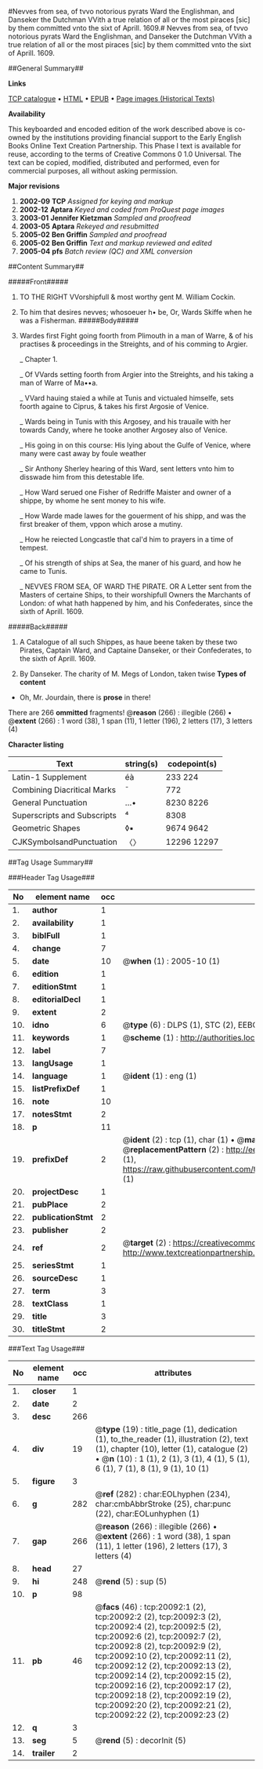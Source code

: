#Nevves from sea, of tvvo notorious pyrats Ward the Englishman, and Danseker the Dutchman VVith a true relation of all or the most piraces [sic] by them committed vnto the sixt of Aprill. 1609.#
Nevves from sea, of tvvo notorious pyrats Ward the Englishman, and Danseker the Dutchman VVith a true relation of all or the most piraces [sic] by them committed vnto the sixt of Aprill. 1609.

##General Summary##

**Links**

[TCP catalogue](http://www.ota.ox.ac.uk/tcp/)  • 
[HTML](http://tei.it.ox.ac.uk/tcp/Texts-HTML/free/A14/A14719.html)  • 
[EPUB](http://tei.it.ox.ac.uk/tcp/Texts-EPUB/free/A14/A14719.epub) • 
[Page images (Historical Texts)](https://data.historicaltexts.jisc.ac.uk/view?pubId=eebo-99854659e&pageId=eebo-99854659e-20092-1)

**Availability**

This keyboarded and encoded edition of the
	       work described above is co-owned by the institutions
	       providing financial support to the Early English Books
	       Online Text Creation Partnership. This Phase I text is
	       available for reuse, according to the terms of Creative
	       Commons 0 1.0 Universal. The text can be copied,
	       modified, distributed and performed, even for
	       commercial purposes, all without asking permission.

**Major revisions**

1. __2002-09__ __TCP__ *Assigned for keying and markup*
1. __2002-12__ __Aptara__ *Keyed and coded from ProQuest page images*
1. __2003-01__ __Jennifer Kietzman__ *Sampled and proofread*
1. __2003-05__ __Aptara__ *Rekeyed and resubmitted*
1. __2005-02__ __Ben Griffin__ *Sampled and proofread*
1. __2005-02__ __Ben Griffin__ *Text and markup reviewed and edited*
1. __2005-04__ __pfs__ *Batch review (QC) and XML conversion*

##Content Summary##

#####Front#####

1. TO THE RIGHT
VVorshipfull & most worthy
gent M. William
Cockin.

1. To him that desires nevves;
whosoeuer h• be,
Or,
Wards Skiffe when he was a
Fisherman.
#####Body#####

1. Wardes first Fight
going foorth from Plimouth in a
man of Warre, & of his practises
& proceedings in the Streights,
and of his comming to
Argier.

    _ Chapter 1.

    _ Of VVards setting foorth from Argier into
the Streights, and his taking a man of
Warre of Ma••a.

    _ VVard hauing staied a while at Tunis and
victualed himselfe, sets foorth againe to Ciprus,
& takes his first Argosie of Venice.

    _ Wards being in Tunis with this Argosey, and
his trauaile with her towards Candy, where he
tooke another Argosey also of Venice.

    _ His going in on this course: His lying about
the Gulfe of Venice, where many were cast
away by foule weather

    _ Sir Anthony Sherley hearing of this Ward,
sent letters vnto him to disswade him from
this detestable life.

    _ How Ward serued one Fisher of Redriffe
Maister and owner of a shippe, by whome
he sent money to his wife.

    _ How Warde made lawes for the gouerment
of his shipp, and was the first breaker of them,
vppon which arose a mutiny.

    _ How he reiected Longcastle that cal'd him
to prayers in a time of tempest.

    _ Of his strength of ships at Sea, the maner
of his guard, and how he came
to Tunis.

    _ NEVVES FROM SEA,
OF WARD THE PIRATE.
OR
A Letter sent from the Masters
of certaine Ships, to their worshipfull Owners
the Marchants of London: of what hath happened
by him, and his Confederates, since the
sixth of Aprill. 1609.

#####Back#####

1. A Catalogue of all such Shippes, as
haue beene taken by these two Pirates, Captain
Ward, and Captaine Danseker, or their Confederates,
to the sixth of Aprill. 1609.

1. By Danseker.
The charity of M. Megs of London, taken twise
**Types of content**

  * Oh, Mr. Jourdain, there is **prose** in there!

There are 266 **ommitted** fragments! 
 @__reason__ (266) : illegible (266)  •  @__extent__ (266) : 1 word (38), 1 span (11), 1 letter (196), 2 letters (17), 3 letters (4)

**Character listing**


|Text|string(s)|codepoint(s)|
|---|---|---|
|Latin-1 Supplement|éà|233 224|
|Combining             Diacritical Marks|̄|772|
|General Punctuation|…•|8230 8226|
|Superscripts             and Subscripts|⁴|8308|
|Geometric Shapes|◊▪|9674 9642|
|CJKSymbolsandPunctuation|〈〉|12296 12297|

##Tag Usage Summary##

###Header Tag Usage###

|No|element name|occ|attributes|
|---|---|---|---|
|1.|__author__|1||
|2.|__availability__|1||
|3.|__biblFull__|1||
|4.|__change__|7||
|5.|__date__|10| @__when__ (1) : 2005-10 (1)|
|6.|__edition__|1||
|7.|__editionStmt__|1||
|8.|__editorialDecl__|1||
|9.|__extent__|2||
|10.|__idno__|6| @__type__ (6) : DLPS (1), STC (2), EEBO-CITATION (1), PROQUEST (1), VID (1)|
|11.|__keywords__|1| @__scheme__ (1) : http://authorities.loc.gov/ (1)|
|12.|__label__|7||
|13.|__langUsage__|1||
|14.|__language__|1| @__ident__ (1) : eng (1)|
|15.|__listPrefixDef__|1||
|16.|__note__|10||
|17.|__notesStmt__|2||
|18.|__p__|11||
|19.|__prefixDef__|2| @__ident__ (2) : tcp (1), char (1)  •  @__matchPattern__ (2) : ([0-9\-]+):([0-9IVX]+) (1), (.+) (1)  •  @__replacementPattern__ (2) : http://eebo.chadwyck.com/downloadtiff?vid=$1&page=$2 (1), https://raw.githubusercontent.com/textcreationpartnership/Texts/master/tcpchars.xml#$1 (1)|
|20.|__projectDesc__|1||
|21.|__pubPlace__|2||
|22.|__publicationStmt__|2||
|23.|__publisher__|2||
|24.|__ref__|2| @__target__ (2) : https://creativecommons.org/publicdomain/zero/1.0/ (1), http://www.textcreationpartnership.org/docs/. (1)|
|25.|__seriesStmt__|1||
|26.|__sourceDesc__|1||
|27.|__term__|3||
|28.|__textClass__|1||
|29.|__title__|3||
|30.|__titleStmt__|2||


###Text Tag Usage###

|No|element name|occ|attributes|
|---|---|---|---|
|1.|__closer__|1||
|2.|__date__|2||
|3.|__desc__|266||
|4.|__div__|19| @__type__ (19) : title_page (1), dedication (1), to_the_reader (1), illustration (2), text (1), chapter (10), letter (1), catalogue (2)  •  @__n__ (10) : 1 (1), 2 (1), 3 (1), 4 (1), 5 (1), 6 (1), 7 (1), 8 (1), 9 (1), 10 (1)|
|5.|__figure__|3||
|6.|__g__|282| @__ref__ (282) : char:EOLhyphen (234), char:cmbAbbrStroke (25), char:punc (22), char:EOLunhyphen (1)|
|7.|__gap__|266| @__reason__ (266) : illegible (266)  •  @__extent__ (266) : 1 word (38), 1 span (11), 1 letter (196), 2 letters (17), 3 letters (4)|
|8.|__head__|27||
|9.|__hi__|248| @__rend__ (5) : sup (5)|
|10.|__p__|98||
|11.|__pb__|46| @__facs__ (46) : tcp:20092:1 (2), tcp:20092:2 (2), tcp:20092:3 (2), tcp:20092:4 (2), tcp:20092:5 (2), tcp:20092:6 (2), tcp:20092:7 (2), tcp:20092:8 (2), tcp:20092:9 (2), tcp:20092:10 (2), tcp:20092:11 (2), tcp:20092:12 (2), tcp:20092:13 (2), tcp:20092:14 (2), tcp:20092:15 (2), tcp:20092:16 (2), tcp:20092:17 (2), tcp:20092:18 (2), tcp:20092:19 (2), tcp:20092:20 (2), tcp:20092:21 (2), tcp:20092:22 (2), tcp:20092:23 (2)|
|12.|__q__|3||
|13.|__seg__|5| @__rend__ (5) : decorInit (5)|
|14.|__trailer__|2||
